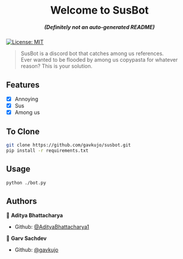 <h1 align="center">Welcome to SusBot</h1>
<h5 align="center">(Definitely not an auto-generated README)</h3>
<p>
  <a href="#" target="_blank">
    <img alt="License: MIT" src="https://img.shields.io/badge/License-MIT-blue.svg" />
  </a>
</p>

> SusBot is a discord bot that catches among us references. <br />
> Ever wanted to be flooded by among us copypasta for whatever reason? This is your solution.

## Features
- [x] Annoying
- [x] Sus
- [x] Among us 

## To Clone
```sh
git clone https://github.com/gavkujo/susbot.git
pip install -r requirements.txt
```

## Usage

```sh
python ./bot.py
```

## Authors

👤 **Aditya Bhattacharya**
<br />

-   Github: [@AdityaBhattacharya1](https://github.com/AdityaBhattacharya1)

👤 **Garv Sachdev**
<br />
-   Github: [@gavkujo](https://github.com/gavkujo)


